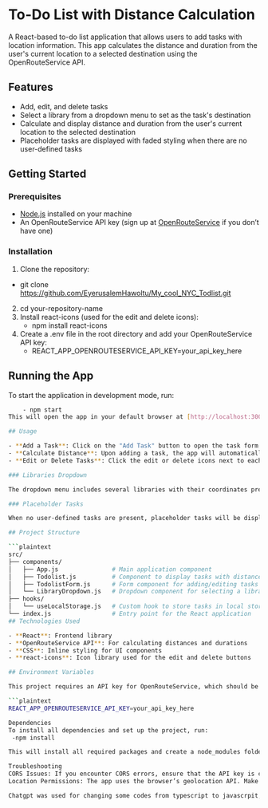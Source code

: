 # To-Do List with Distance Calculation

A React-based to-do list application that allows users to add tasks with location information. This app calculates the distance and duration from the user's current location to a selected destination using the OpenRouteService API.

## Features

- Add, edit, and delete tasks
- Select a library from a dropdown menu to set as the task's destination
- Calculate and display distance and duration from the user's current location to the selected destination
- Placeholder tasks are displayed with faded styling when there are no user-defined tasks

## Getting Started

### Prerequisites

- [Node.js](https://nodejs.org/) installed on your machine
- An OpenRouteService API key (sign up at [OpenRouteService](https://openrouteservice.org/sign-up/) if you don’t have one)

### Installation

1. Clone the repository:

  -  git clone https://github.com/EyerusalemHawoltu/My_cool_NYC_Todlist.git

2. cd your-repository-name
3. Install react-icons (used for the edit and delete icons):
    - npm install react-icons
4. Create a .env file in the root directory and add your OpenRouteService API key:
    - REACT_APP_OPENROUTESERVICE_API_KEY=your_api_key_here
## Running the App

To start the application in development mode, run:

```bash
    - npm start
This will open the app in your default browser at [http://localhost:3000](http://localhost:3000).

## Usage

- **Add a Task**: Click on the "Add Task" button to open the task form. Fill in the details and select a destination (library) from the dropdown.
- **Calculate Distance**: Upon adding a task, the app will automatically calculate and display the distance and estimated duration from your current location to the selected library.
- **Edit or Delete Tasks**: Click the edit or delete icons next to each task to modify or remove it.

### Libraries Dropdown

The dropdown menu includes several libraries with their coordinates preset. You can choose a library, and the application will calculate the distance from your current location.

### Placeholder Tasks

When no user-defined tasks are present, placeholder tasks will be displayed in a faded style to provide an example of how tasks will appear.

## Project Structure

```plaintext
src/
├── components/
│   ├── App.js               # Main application component
│   ├── Todolist.js          # Component to display tasks with distance
│   ├── TodolistForm.js      # Form component for adding/editing tasks
│   └── LibraryDropdown.js   # Dropdown component for selecting a library
├── hooks/
│   └── useLocalStorage.js   # Custom hook to store tasks in local storage
└── index.js                 # Entry point for the React application
## Technologies Used

- **React**: Frontend library
- **OpenRouteService API**: For calculating distances and durations
- **CSS**: Inline styling for UI components
- **react-icons**: Icon library used for the edit and delete buttons

## Environment Variables

This project requires an API key for OpenRouteService, which should be stored in a `.env` file:

```plaintext
REACT_APP_OPENROUTESERVICE_API_KEY=your_api_key_here

Dependencies
To install all dependencies and set up the project, run:
 -npm install

This will install all required packages and create a node_modules folder.

Troubleshooting
CORS Issues: If you encounter CORS errors, ensure that the API key is correct, and that the API allows requests from localhost.
Location Permissions: The app uses the browser’s geolocation API. Make sure to grant location permissions for the app to function correctly.

Chatgpt was used for changing some codes from typescript to javascrpit, trouble shooting and all css was done with chatgpt


